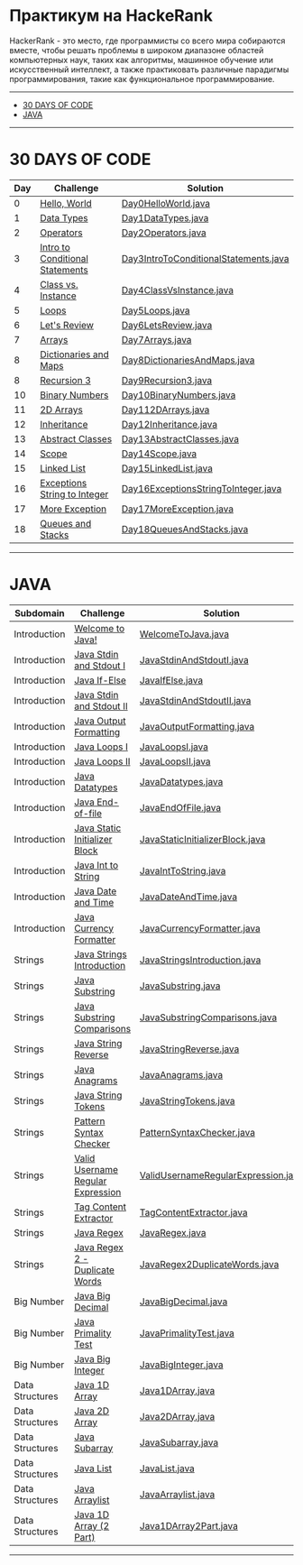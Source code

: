 # Практикум на HackeRank
HackerRank - это место, где программисты со всего мира собираются вместе, чтобы решать проблемы в широком диапазоне областей компьютерных наук, таких как алгоритмы, машинное обучение или искусственный интеллект, а также практиковать различные парадигмы программирования, такие как функциональное программирование.
____
* [30 DAYS OF CODE](#30-days-of-code)
* [JAVA](#java)
____
# 30 DAYS OF CODE
| Day | Challenge | Solution |
| --- | --- | --- |
| 0 | [Hello, World](https://www.hackerrank.com/challenges/30-hello-world/problem) | [Day0HelloWorld.java](https://github.com/zurbaevi/HackerRank-solutions/blob/main/src/main/java/com/hackerrank/thirtydaysofcode/Day0HelloWorld.java) |
| 1 | [Data Types](https://www.hackerrank.com/challenges/30-data-types/problem) | [Day1DataTypes.java](https://github.com/zurbaevi/HackerRank-solutions/blob/main/src/main/java/com/hackerrank/thirtydaysofcode/Day1DataTypes.java) |
| 2 | [Operators](https://www.hackerrank.com/challenges/30-operators/problem) | [Day2Operators.java](https://github.com/zurbaevi/HackerRank-solutions/blob/main/src/main/java/com/hackerrank/thirtydaysofcode/Day2Operators.java) |
| 3 | [Intro to Conditional Statements](https://www.hackerrank.com/challenges/30-conditional-statements/problem) | [Day3IntroToConditionalStatements.java](https://github.com/zurbaevi/HackerRank-solutions/blob/main/src/main/java/com/hackerrank/thirtydaysofcode/Day3IntroToConditionalStatements.java) |
| 4 | [Class vs. Instance](https://www.hackerrank.com/challenges/30-class-vs-instance/problem) | [Day4ClassVsInstance.java](https://github.com/zurbaevi/HackerRank-solutions/blob/main/src/main/java/com/hackerrank/thirtydaysofcode/Day4ClassVsInstance.java) |
| 5 | [Loops](https://www.hackerrank.com/challenges/30-loops/problem) | [Day5Loops.java](https://github.com/zurbaevi/HackerRank-solutions/blob/main/src/main/java/com/hackerrank/thirtydaysofcode/Day5Loops.java) |
| 6 | [Let's Review](https://www.hackerrank.com/challenges/30-review-loop/problem) | [Day6LetsReview.java](https://github.com/zurbaevi/HackerRank-solutions/blob/main/src/main/java/com/hackerrank/thirtydaysofcode/Day6LetsReview.java) |
| 7 | [Arrays](https://www.hackerrank.com/challenges/30-arrays/problem) | [Day7Arrays.java](https://github.com/zurbaevi/HackerRank-solutions/blob/main/src/main/java/com/hackerrank/thirtydaysofcode/Day7Arrays.java) |
| 8 | [Dictionaries and Maps](https://www.hackerrank.com/challenges/30-dictionaries-and-maps/problem) | [Day8DictionariesAndMaps.java](https://github.com/zurbaevi/HackerRank-solutions/blob/main/src/main/java/com/hackerrank/thirtydaysofcode/Day8DictionariesAndMaps.java) |
| 8 | [Recursion 3](https://www.hackerrank.com/challenges/30-recursion/problem) | [Day9Recursion3.java](https://github.com/zurbaevi/HackerRank-solutions/blob/main/src/main/java/com/hackerrank/thirtydaysofcode/Day9Recursion3.java) |
| 10 | [Binary Numbers](https://www.hackerrank.com/challenges/30-binary-numbers/problem) | [Day10BinaryNumbers.java](https://github.com/zurbaevi/HackerRank-solutions/blob/main/src/main/java/com/hackerrank/thirtydaysofcode/Day10BinaryNumbers.java) |
| 11 | [2D Arrays](https://www.hackerrank.com/challenges/30-2d-arrays/problem) | [Day112DArrays.java](https://github.com/zurbaevi/HackerRank-solutions/blob/main/src/main/java/com/hackerrank/thirtydaysofcode/Day112DArrays.java) |
| 12 | [Inheritance](https://www.hackerrank.com/challenges/30-inheritance/problem) | [Day12Inheritance.java](https://github.com/zurbaevi/HackerRank-solutions/blob/main/src/main/java/com/hackerrank/thirtydaysofcode/Day12Inheritance.java) |
| 13 | [Abstract Classes](https://www.hackerrank.com/challenges/30-abstract-classes/problem) | [Day13AbstractClasses.java](https://github.com/zurbaevi/HackerRank-solutions/blob/main/src/main/java/com/hackerrank/thirtydaysofcode/Day13AbstractClasses.java) |
| 14 | [Scope](https://www.hackerrank.com/challenges/30-scope/problem) | [Day14Scope.java](https://github.com/zurbaevi/HackerRank-solutions/blob/main/src/main/java/com/hackerrank/thirtydaysofcode/Day14Scope.java) |
| 15 | [Linked List](https://www.hackerrank.com/challenges/30-linked-list/problem) | [Day15LinkedList.java](https://github.com/zurbaevi/HackerRank-solutions/blob/main/src/main/java/com/hackerrank/thirtydaysofcode/Day15LinkedList.java) |
| 16 | [Exceptions String to Integer](https://www.hackerrank.com/challenges/30-exceptions-string-to-integer/problem) | [Day16ExceptionsStringToInteger.java](https://github.com/zurbaevi/HackerRank-solutions/blob/main/src/main/java/com/hackerrank/thirtydaysofcode/Day16ExceptionsStringToInteger.java) |
| 17 | [More Exception](https://www.hackerrank.com/challenges/30-more-exceptions/problem) | [Day17MoreException.java](https://github.com/zurbaevi/HackerRank-solutions/blob/main/src/main/java/com/hackerrank/thirtydaysofcode/Day17MoreException.java) |
| 18 | [Queues and Stacks](https://www.hackerrank.com/challenges/30-queues-stacks/problem) | [Day18QueuesAndStacks.java](https://github.com/zurbaevi/HackerRank-solutions/blob/main/src/main/java/com/hackerrank/thirtydaysofcode/Day18QueuesAndStacks.java) |

____

# JAVA
| Subdomain | Challenge | Solution |
| --- | --- | --- |
| Introduction |[Welcome to Java!](https://www.hackerrank.com/challenges/welcome-to-java/problem) | [WelcomeToJava.java](https://github.com/zurbaevi/HackerRank-solutions/blob/main/src/main/java/com/hackerrank/java/introduction/WelcomeToJava.java) |
| Introduction |[Java Stdin and Stdout I](https://www.hackerrank.com/challenges/java-stdin-and-stdout-1/problem) | [JavaStdinAndStdoutI.java](https://github.com/zurbaevi/HackerRank-solutions/blob/main/src/main/java/com/hackerrank/java/introduction/JavaStdinAndStdoutI.java) |
| Introduction |[Java If-Else](https://www.hackerrank.com/challenges/java-if-else/problem) | [JavaIfElse.java](https://github.com/zurbaevi/HackerRank-solutions/blob/main/src/main/java/com/hackerrank/java/introduction/JavaIfElse.java) |
| Introduction |[Java Stdin and Stdout II](https://www.hackerrank.com/challenges/java-stdin-stdout/problem) | [JavaStdinAndStdoutII.java](https://github.com/zurbaevi/HackerRank-solutions/blob/main/src/main/java/com/hackerrank/java/introduction/JavaStdinAndStdoutII.java) |
| Introduction |[Java Output Formatting](https://www.hackerrank.com/challenges/java-output-formatting/problem) | [JavaOutputFormatting.java](https://github.com/zurbaevi/HackerRank-solutions/blob/main/src/main/java/com/hackerrank/java/introduction/JavaOutputFormatting.java) |
| Introduction |[Java Loops I](https://www.hackerrank.com/challenges/java-loops-i/problem) | [JavaLoopsI.java](https://github.com/zurbaevi/HackerRank-solutions/blob/main/src/main/java/com/hackerrank/java/introduction/JavaLoopsI.java) |
| Introduction |[Java Loops II](https://www.hackerrank.com/challenges/java-loops/problem) | [JavaLoopsII.java](https://github.com/zurbaevi/HackerRank-solutions/blob/main/src/main/java/com/hackerrank/java/introduction/JavaLoopsII.java) |
| Introduction |[Java Datatypes](https://www.hackerrank.com/challenges/java-datatypes/problem) | [JavaDatatypes.java](https://github.com/zurbaevi/HackerRank-solutions/blob/main/src/main/java/com/hackerrank/java/introduction/JavaDatatypes.java) |
| Introduction |[Java End-of-file](https://www.hackerrank.com/challenges/java-end-of-file/problem) | [JavaEndOfFile.java](https://github.com/zurbaevi/HackerRank-solutions/blob/main/src/main/java/com/hackerrank/java/introduction/JavaEndOfFile.java) |
| Introduction |[Java Static Initializer Block](https://www.hackerrank.com/challenges/java-static-initializer-block/problem) | [JavaStaticInitializerBlock.java](https://github.com/zurbaevi/HackerRank-solutions/blob/main/src/main/java/com/hackerrank/java/introduction/JavaStaticInitializerBlock.java) |
| Introduction |[Java Int to String](https://www.hackerrank.com/challenges/java-int-to-string/problem) | [JavaIntToString.java](https://github.com/zurbaevi/HackerRank-solutions/blob/main/src/main/java/com/hackerrank/java/introduction/JavaIntToString.java) |
| Introduction |[Java Date and Time](https://www.hackerrank.com/challenges/java-date-and-time/problem) | [JavaDateAndTime.java](https://github.com/zurbaevi/HackerRank-solutions/blob/main/src/main/java/com/hackerrank/java/introduction/JavaDateAndTime.java) |
| Introduction |[Java Currency Formatter](https://www.hackerrank.com/challenges/java-currency-formatter/problem) | [JavaCurrencyFormatter.java](https://github.com/zurbaevi/HackerRank-solutions/blob/main/src/main/java/com/hackerrank/java/introduction/JavaCurrencyFormatter.java) |
| Strings |[Java Strings Introduction](https://www.hackerrank.com/challenges/java-strings-introduction/problem) | [JavaStringsIntroduction.java](https://github.com/zurbaevi/HackerRank-solutions/blob/main/src/main/java/com/hackerrank/java/strings/JavaStringsIntroduction.java) |
| Strings |[Java Substring](https://www.hackerrank.com/challenges/java-substring/problem) | [JavaSubstring.java](https://github.com/zurbaevi/HackerRank-solutions/blob/main/src/main/java/com/hackerrank/java/strings/JavaSubstring.java) |
| Strings |[Java Substring Comparisons](https://www.hackerrank.com/challenges/java-string-compare/problem) | [JavaSubstringComparisons.java](https://github.com/zurbaevi/HackerRank-solutions/blob/main/src/main/java/com/hackerrank/java/strings/JavaSubstringComparisons.java) |
| Strings |[Java String Reverse](https://www.hackerrank.com/challenges/java-string-reverse/problem) | [JavaStringReverse.java](https://github.com/zurbaevi/HackerRank-solutions/blob/main/src/main/java/com/hackerrank/java/strings/JavaStringReverse.java) |
| Strings |[Java Anagrams](https://www.hackerrank.com/challenges/java-anagrams/problem) | [JavaAnagrams.java](https://github.com/zurbaevi/HackerRank-solutions/blob/main/src/main/java/com/hackerrank/java/strings/JavaAnagrams.java) |
| Strings |[Java String Tokens](https://www.hackerrank.com/challenges/java-string-tokens/problem) | [JavaStringTokens.java](https://github.com/zurbaevi/HackerRank-solutions/blob/main/src/main/java/com/hackerrank/java/strings/JavaStringTokens.java) |
| Strings |[Pattern Syntax Checker](https://www.hackerrank.com/challenges/pattern-syntax-checker/problem) | [PatternSyntaxChecker.java](https://github.com/zurbaevi/HackerRank-solutions/blob/main/src/main/java/com/hackerrank/java/strings/PatternSyntaxChecker.java) |
| Strings |[Valid Username Regular Expression](https://www.hackerrank.com/challenges/valid-username-checker/problem) | [ValidUsernameRegularExpression.java](https://github.com/zurbaevi/HackerRank-solutions/blob/main/src/main/java/com/hackerrank/java/strings/ValidUsernameRegularExpression.java) |
| Strings |[Tag Content Extractor](https://www.hackerrank.com/challenges/tag-content-extractor/problem) | [TagContentExtractor.java](https://github.com/zurbaevi/HackerRank-solutions/blob/main/src/main/java/com/hackerrank/java/strings/TagContentExtractor.java) |
| Strings |[Java Regex](https://www.hackerrank.com/challenges/java-regex/problem) | [JavaRegex.java](https://github.com/zurbaevi/HackerRank-solutions/blob/main/src/main/java/com/hackerrank/java/strings/JavaRegex.java) |
| Strings |[Java Regex 2 - Duplicate Words](https://www.hackerrank.com/challenges/duplicate-word/problem) | [JavaRegex2DuplicateWords.java](https://github.com/zurbaevi/HackerRank-solutions/blob/main/src/main/java/com/hackerrank/java/bignumber/JavaRegex2DuplicateWords.java) |
| Big Number |[Java Big Decimal](https://www.hackerrank.com/challenges/java-bigdecimal/problem) | [JavaBigDecimal.java](https://github.com/zurbaevi/HackerRank-solutions/blob/main/src/main/java/com/hackerrank/bignumber/JavaBigDecimal.java) |
| Big Number |[Java Primality Test](https://www.hackerrank.com/challenges/java-primality-test/problem) | [JavaPrimalityTest.java](https://github.com/zurbaevi/HackerRank-solutions/blob/main/src/main/java/com/hackerrank/bignumber/JavaPrimalityTest.java) |
| Big Number |[Java Big Integer](https://www.hackerrank.com/challenges/java-biginteger/problem) | [JavaBigInteger.java](https://github.com/zurbaevi/HackerRank-solutions/blob/main/src/main/java/com/hackerrank/bignumber/JavaBigInteger.java) |
| Data Structures |[Java 1D Array](https://www.hackerrank.com/challenges/java-1d-array-introduction/problem) | [Java1DArray.java](https://github.com/zurbaevi/HackerRank-solutions/blob/main/src/main/java/com/hackerrank/datastructures/Java1DArray.java) |
| Data Structures |[Java 2D Array](https://www.hackerrank.com/challenges/java-2d-array/problem) | [Java2DArray.java](https://github.com/zurbaevi/HackerRank-solutions/blob/main/src/main/java/com/hackerrank/datastructures/Java2DArray.java) |
| Data Structures |[Java Subarray](https://www.hackerrank.com/challenges/java-negative-subarray/problem) | [JavaSubarray.java](https://github.com/zurbaevi/HackerRank-solutions/blob/main/src/main/java/com/hackerrank/datastructures/JavaSubarray.java) |
| Data Structures |[Java List](https://www.hackerrank.com/challenges/java-list/problem) | [JavaList.java](https://github.com/zurbaevi/HackerRank-solutions/blob/main/src/main/java/com/hackerrank/datastructures/JavaList.java) |
| Data Structures |[Java Arraylist](https://www.hackerrank.com/challenges/java-negative-subarray/problem) | [JavaArraylist.java](https://github.com/zurbaevi/HackerRank-solutions/blob/main/src/main/java/com/hackerrank/datastructures/JavaArraylist.java) |
| Data Structures |[Java 1D Array (2 Part)](https://www.hackerrank.com/challenges/java-arraylist/problem) | [Java1DArray2Part.java](https://github.com/zurbaevi/HackerRank-solutions/blob/main/src/main/java/com/hackerrank/datastructures/Java1DArray2Part.java) |
____
